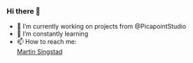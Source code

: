 ### Hi there 👋

<!--
**msingstad/msingstad** is a ✨ _special_ ✨ repository because its `README.md` (this file) appears on your GitHub profile.

Here are some ideas to get you started:
-->

- 🔭  I’m currently working on projects from @PicapointStudio
- 🌱  I’m constantly learning
- 📫  How to reach me: <div class="LI-profile-badge"  data-version="v1" data-size="medium" data-locale="no_NO" data-type="horizontal" data-theme="dark" data-vanity="msingstad"><a class="LI-simple-link" href='https://no.linkedin.com/in/msingstad?trk=profile-badge'>Martin Singstad</a></div>

